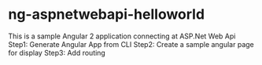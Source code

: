 # ng-aspnetwebapi-helloworld
This is a sample Angular 2 application connecting at ASP.Net Web Api
Step1: Generate Angular App from CLI
Step2: Create a sample angular page for display
Step3: Add routing
